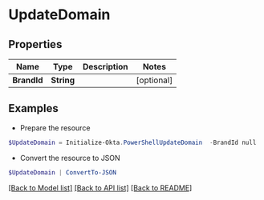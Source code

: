 # UpdateDomain
## Properties

Name | Type | Description | Notes
------------ | ------------- | ------------- | -------------
**BrandId** | **String** |  | [optional] 

## Examples

- Prepare the resource
```powershell
$UpdateDomain = Initialize-Okta.PowerShellUpdateDomain  -BrandId null
```

- Convert the resource to JSON
```powershell
$UpdateDomain | ConvertTo-JSON
```

[[Back to Model list]](../README.md#documentation-for-models) [[Back to API list]](../README.md#documentation-for-api-endpoints) [[Back to README]](../README.md)

